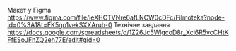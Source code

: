 Макет у Figma
https://www.figma.com/file/ieXHCTVNre6afLNCW0cDFc/Filmoteka?node-id=0%3A1&t=EK5go1vekSXXAruh-0
Технічне завдання
https://docs.google.com/spreadsheets/d/1Z26Jc5WlgcoD8r_Xci6R5vcCHtKFfESoJFhZQ2eh77E/edit#gid=0
